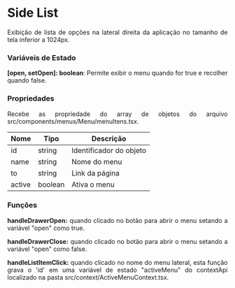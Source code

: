 <h1>Side List</h1>

<p align="justify">
  Exibição de lista de opções na lateral direita da aplicação no tamanho de tela inferior a 1024px.
</p>

<h3>Variáveis de Estado</h3>
<p align="justify">
  <strong>[open, setOpen]: boolean</strong>: Permite exibir o menu quando for true e recolher quando false.
</p>


<h3>Propriedades</h3>
<p align="justify">
  Recebe as propriedade do array de objetos do arquivo src/components/menus/Menu/menuItens.tsx.
</p>

| Nome     | Tipo       | Descrição                                                    |
| -------- | ---------- | ------------------------------------------------------------ |
| id       | string     | Identificador do objeto                                      |
| name     | string     | Nome do menu                                                 |
| to       | string     | Link da página                                               |
| active   | boolean    | Ativa o menu                                                 |

<h3>Funções</h3>
<p align="justify">
  <strong>handleDrawerOpen:</strong> quando clicado no botão para abrir o menu setando a variável "open" como true.
</p>
<p align="justify">
  <strong>handleDrawerClose:</strong> quando clicado no botão para abrir o menu setando a variável "open" como false.
</p>
<p align="justify">
  <strong>handleListItemClick:</strong> quando clicado no nome do menu lateral, esta função grava o 'id' em uma variável de estado "activeMenu" do contextApi localizado na pasta src/context/ActiveMenuContext.tsx.
</p>
